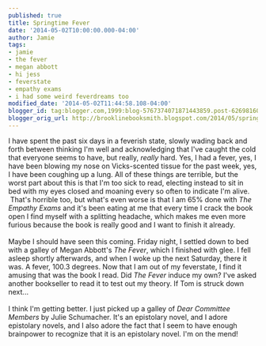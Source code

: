 ```yaml
---
published: true
title: Springtime Fever
date: '2014-05-02T10:00:00.000-04:00'
author: Jamie
tags:
- jamie
- the fever
- megan abbott
- hi jess
- feverstate
- empathy exams
- i had some weird feverdreams too
modified_date: '2014-05-02T11:44:58.108-04:00'
blogger_id: tag:blogger.com,1999:blog-5767374071871443859.post-6269816063127468776
blogger_orig_url: http://brooklinebooksmith.blogspot.com/2014/05/springtime-fever.html
---
```


I have spent the past six days in a feverish state, slowly wading back and forth between thinking I'm well and acknowledging that I've caught the cold that everyone seems to have, but really, <i>really</i>&nbsp;hard. Yes, I had a fever, yes, I have been blowing my nose on Vicks-scented tissue for the past week, yes, I have been coughing up a lung. All of these things are terrible, but the worst part about this is that I'm too sick to read, electing instead to sit in bed with my eyes closed and moaning every so often to indicate I'm alive. &nbsp;That's horrible too, but what's even worse is that I am 65% done with <i>The Empathy Exams</i>&nbsp;and it's been eating at me that every time I crack the book open I find myself with a splitting headache, which makes me even more furious because the book is really good and I want to finish it already.<br /><br />Maybe I should have seen this coming. Friday night, I settled down to bed with a galley of Megan Abbott's <i>The Fever</i>, which I finished with glee. I fell asleep shortly afterwards, and when I woke up the next Saturday, there it was. A fever, 100.3 degrees. Now that I am out of my feverstate, I find it amusing that was the book I read. Did <i>The Fever</i>&nbsp;induce my own? I've asked another bookseller to read it to test out my theory. If Tom is struck down next...<br /><br />I think I'm getting better. I just picked up a galley of <i>Dear Committee Members</i>&nbsp;by Julie Schumacher. It's an epistolary novel, and I adore epistolary novels, and I also adore the fact that I seem to have enough brainpower to recognize that it is an epistolary novel. I'm on the mend!